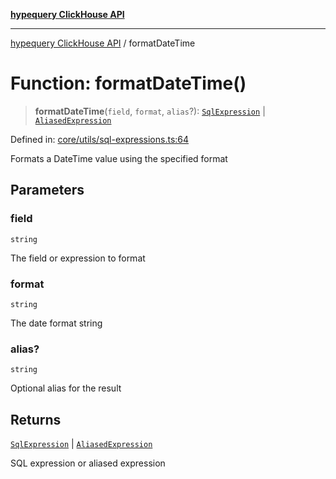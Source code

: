 [**hypequery ClickHouse API**](../README.md)

***

[hypequery ClickHouse API](../globals.md) / formatDateTime

# Function: formatDateTime()

> **formatDateTime**(`field`, `format`, `alias`?): [`SqlExpression`](../interfaces/SqlExpression.md) \| [`AliasedExpression`](../interfaces/AliasedExpression.md)

Defined in: [core/utils/sql-expressions.ts:64](https://github.com/hypequery/hypequery/blob/64a7970b0d65bd3e69a2e7876f19dbfe29817833/packages/clickhouse/src/core/utils/sql-expressions.ts#L64)

Formats a DateTime value using the specified format

## Parameters

### field

`string`

The field or expression to format

### format

`string`

The date format string

### alias?

`string`

Optional alias for the result

## Returns

[`SqlExpression`](../interfaces/SqlExpression.md) \| [`AliasedExpression`](../interfaces/AliasedExpression.md)

SQL expression or aliased expression
